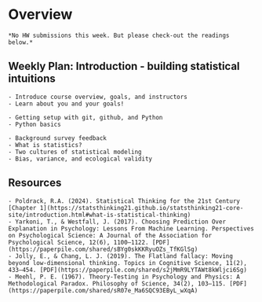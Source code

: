 # Overview

```{admonition} No HW
*No HW submissions this week. But please check-out the readings below.*
```

## Weekly Plan: Introduction - building statistical intuitions

```{topic} [Monday Jan 6th](./1.md)
- Introduce course overview, goals, and instructors
- Learn about you and your goals!
```

```{topic} [Tuesday Jan 7th (LAB)](/labs/1/overview.md)
- Getting setup with git, github, and Python
- Python basics
```

```{topic} [Wednesday Jan 8th](2.md)
- Background survey feedback
- What is statistics?
- Two cultures of statistical modeling
- Bias, variance, and ecological validity
```

## Resources
```{topic} Readings
- Poldrack, R.A. (2024). Statistical Thinking for the 21st Century [Chapter 1](https://statsthinking21.github.io/statsthinking21-core-site/introduction.html#what-is-statistical-thinking) 
- Yarkoni, T., & Westfall, J. (2017). Choosing Prediction Over Explanation in Psychology: Lessons From Machine Learning. Perspectives on Psychological Science: A Journal of the Association for Psychological Science, 12(6), 1100–1122. [PDF](https://paperpile.com/shared/sBYg0skKKRyuOZs_TfKGlSg)
- Jolly, E., & Chang, L. J. (2019). The Flatland fallacy: Moving beyond low-dimensional thinking. Topics in Cognitive Science, 11(2), 433–454. [PDF](https://paperpile.com/shared/s2jMmR9LYTAWt8kWljci6Sg)
- Meehl, P. E. (1967). Theory-Testing in Psychology and Physics: A Methodological Paradox. Philosophy of Science, 34(2), 103–115. [PDF](https://paperpile.com/shared/sR07e_Ma6SQC93EByL_wXqA)
```